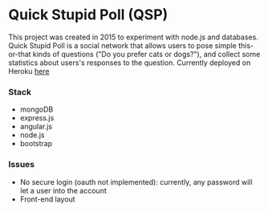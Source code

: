 # Quick Stupid Poll (QSP) #

This project was created in 2015 to experiment with node.js and databases. Quick Stupid Poll is a social network that allows users to pose simple this-or-that kinds of questions ("Do you prefer cats or dogs?"), and collect some statistics about users's responses to the question. Currently deployed on Heroku [here](quickstupidpoll.herokuapp.com)

### Stack ###
- mongoDB
- express.js
- angular.js
- node.js
- bootstrap

### Issues ###
- No secure login (oauth not implemented): currently, any password will let a user into the account
- Front-end layout
